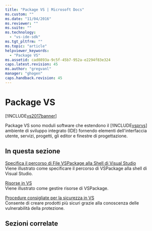 ```yaml
---
title: "Package VS | Microsoft Docs"
ms.custom: ""
ms.date: "11/04/2016"
ms.reviewer: ""
ms.suite: ""
ms.technology: 
  - "vs-ide-sdk"
ms.tgt_pltfrm: ""
ms.topic: "article"
helpviewer_keywords: 
  - "Package VS"
ms.assetid: cad0893a-9c5f-45b7-952a-e2294f83e324
caps.latest.revision: 45
ms.author: "gregvanl"
manager: "ghogen"
caps.handback.revision: 45
---
```

# Package VS
[!INCLUDE[vs2017banner](../../code-quality/includes/vs2017banner.md)]

Package VS sono moduli software che estendono il [!INCLUDE[vsprvs](../../code-quality/includes/vsprvs_md.md)] ambiente di sviluppo integrato \(IDE\) fornendo elementi dell'interfaccia utente, servizi, progetti, gli editor e finestre di progettazione.  
  
## In questa sezione  
 [Specifica il percorso di File VSPackage alla Shell di Visual Studio](../../extensibility/internals/specifying-vspackage-file-location-to-the-vs-shell.md)  
 Viene illustrato come specificare il percorso di VSPackage alla shell di Visual Studio.  
  
 [Risorse in VS](../../extensibility/internals/resources-in-vspackages.md)  
 Viene illustrato come gestire risorse di VSPackage.  
  
 [Procedure consigliate per la sicurezza in VS](../../extensibility/internals/best-practices-for-security-in-vspackages.md)  
 Consente di creare prodotti più sicuri grazie alla conoscenza delle vulnerabilità della protezione.  
  
## Sezioni correlate